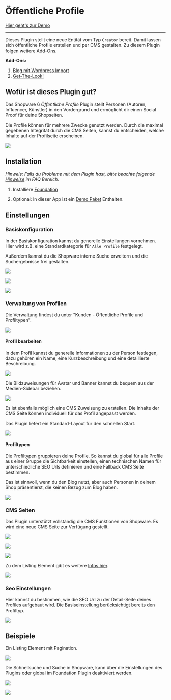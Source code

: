 # Öffentliche Profile

[Hier geht's zur Demo](https://https://demo.moori.net/Profile/)

---

Dieses Plugin stellt eine neue Entität vom Typ `Creator` bereit. 
Damit lassen sich öffentliche Profile erstellen und per CMS gestalten. 
Zu diesem Plugin folgen weitere Add-Ons.

**Add-Ons:**

1. [Blog mit Wordpress Import](../MoorlMagazine/index.md)
2. [Get-The-Look!](../MoorlGetTheLook/index.md)

## Wofür ist dieses Plugin gut?

Das Shopware 6 _Öffentliche Profile_ Plugin stellt Personen (Autoren, Influencer, Künstler) 
in den Vordergrund und ermöglicht dir einen Social Proof für deine Shopseiten.

Die Profile können für mehrere Zwecke genutzt werden. Durch die maximal gegebenen Integrität 
durch die CMS Seiten, kannst du entscheiden, welche Inhalte auf der Profilseite erscheinen.

![](images/mc-01.jpg)

## Installation

_Hinweis: Falls du Probleme mit dem Plugin hast, bitte beachte 
folgende  [Hinweise](../faq.md) im FAQ Bereich._

1.  Installiere
    [Foundation](../MoorlFoundation/index.md)

2.  Optional: In dieser App ist ein
    [Demo Paket](../MoorlFoundation/demo-assistant.md)
    Enthalten.

## Einstellungen

### Basiskonfiguration

In der Basiskonfiguration kannst du generelle Einstellungen vornehmen. Hier wird z.B. eine
Standardkategorie für `Alle Profile` festgelegt.

Außerdem kannst du die Shopware interne Suche erweitern und die Suchergebnisse frei gestalten.

![](images/mc-02.jpg)

![](images/mc-03.jpg)

![](images/mc-04.jpg)

### Verwaltung von Profilen

Die Verwaltung findest du unter "Kunden - Öffentliche Profile und Profiltypen".

![](images/mc-05.jpg)

#### Profil bearbeiten

In dem Profil kannst du generelle Informationen zu der Person festlegen, dazu gehören ein
Name, eine Kurzbeschreibung und eine detaillierte Beschreibung.

![](images/mc-06.jpg)

Die Bildzuweisungen für Avatar und Banner kannst du bequem aus der Medien-Sidebar beziehen.

![](images/mc-07.jpg)

Es ist ebenfalls möglich eine CMS Zuweisung zu erstellen. Die Inhalte der CMS Seite können
individuell für das Profil angepasst werden.

Das Plugin liefert ein Standard-Layout für den schnellen Start.

![](images/mc-08.jpg)

#### Profiltypen

Die Profiltypen gruppieren deine Profile. So kannst du global für alle Profile aus einer Gruppe
die Sichtbarkeit einstellen, einen technischen Namen für unterschiedliche SEO Urls definieren und
eine Fallback CMS Seite bestimmen.

Das ist sinnvoll, wenn du den Blog nutzt, aber auch Personen in deinem Shop präsentierst, die
keinen Bezug zum Blog haben.

![](images/mc-09.jpg)

### CMS Seiten

Das Plugin unterstützt vollständig die CMS Funktionen von Shopware. Es wird eine neue CMS Seite 
zur Verfügung gestellt.

![](images/mc-10.jpg)

![](images/mc-11.jpg)

![](images/mc-12.jpg)

Zu dem Listing Element gibt es weitere [Infos hier](../MoorlFoundation/listing.md).

![](images/mc-13.jpg)

### Seo Einstellungen

Hier kannst du bestimmen, wie die SEO Url zu der Detail-Seite deines Profiles aufgebaut wird.
Die Basiseinstellung berücksichtigt bereits den Profiltyp.

![](images/mc-14.jpg)

## Beispiele

Ein Listing Element mit Pagination.

![](images/mc-15.jpg)

Die Schnellsuche und Suche in Shopware, kann über die Einstellungen des Plugins oder global im Foundation
Plugin deaktiviert werden.

![](images/mc-16.jpg)

![](images/mc-17.jpg)
